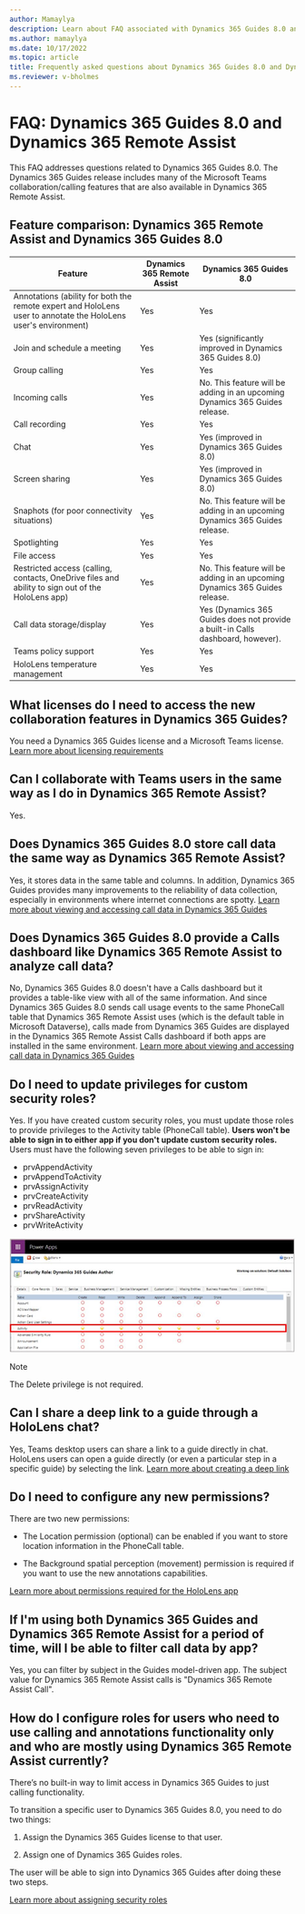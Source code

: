 ```yaml
---
author: Mamaylya
description: Learn about FAQ associated with Dynamics 365 Guides 8.0 and features in common with Dynamics 365 Remote Assist
ms.author: mamaylya
ms.date: 10/17/2022
ms.topic: article
title: Frequently asked questions about Dynamics 365 Guides 8.0 and Dynamics 365 Remote Assist
ms.reviewer: v-bholmes
---
```


# FAQ: Dynamics 365 Guides 8.0 and Dynamics 365 Remote Assist

This FAQ addresses questions related to Dynamics 365 Guides 8.0. The Dynamics 365 Guides release includes many of the Microsoft Teams collaboration/calling features that are also available in Dynamics 365 Remote Assist.  

## Feature comparison: Dynamics 365 Remote Assist and Dynamics 365 Guides 8.0

|Feature|Dynamics 365 Remote Assist|Dynamics 365 Guides 8.0|
|-------------------------------------|-------------------------------------|-------------------------------------|
|Annotations (ability for both the remote expert and HoloLens user to annotate the HoloLens user's environment)| Yes| Yes|
|Join and schedule a meeting| Yes| Yes (significantly improved in Dynamics 365 Guides 8.0)|
|Group calling| Yes| Yes|
|Incoming calls|Yes|No. This feature will be adding in an upcoming Dynamics 365 Guides release.|
|Call recording| Yes| Yes|
|Chat| Yes|Yes (improved in Dynamics 365 Guides 8.0)|
|Screen sharing| Yes| Yes (improved in Dynamics 365 Guides 8.0)|
|Snaphots (for poor connectivity situations)|Yes|No. This feature will be adding in an upcoming Dynamics 365 Guides release.|
|Spotlighting| Yes| Yes|
|File access| Yes| Yes|
|Restricted access (calling, contacts, OneDrive files and ability to sign out of the HoloLens app)|Yes|No. This feature will be adding in an upcoming Dynamics 365 Guides release.|
|Call data storage/display| Yes| Yes (Dynamics 365 Guides does not provide a built-in Calls dashboard, however).|
|Teams policy support| Yes| Yes|
|HoloLens temperature management| Yes| Yes|

## What licenses do I need to access the new collaboration features in Dynamics 365 Guides?

You need a Dynamics 365 Guides license and a Microsoft Teams license. [Learn more about licensing requirements](requirements.md)

## Can I collaborate with Teams users in the same way as I do in Dynamics 365 Remote Assist?

Yes.

## Does Dynamics 365 Guides 8.0 store call data the same way as Dynamics 365 Remote Assist?

Yes, it stores data in the same table and columns. In addition, Dynamics 365 Guides provides many improvements to the reliability of data collection, especially in environments where internet connections are spotty. [Learn more about viewing and accessing call data in Dynamics 365 Guides](call-logging.md)

## Does Dynamics 365 Guides 8.0 provide a Calls dashboard like Dynamics 365 Remote Assist to analyze call data?

No, Dynamics 365 Guides 8.0 doesn't have a Calls dashboard but it provides a table-like view with all of the same information. And since Dynamics 365 Guides 8.0 sends call usage events to the same PhoneCall table that Dynamics 365 Remote Assist uses (which is the default table in Microsoft Dataverse), calls made from Dynamics 365 Guides are displayed in the Dynamics 365 Remote Assist Calls dashboard if both apps are installed in the same environment. [Learn more about viewing and accessing call data in Dynamics 365 Guides](call-logging.md)

## Do I need to update privileges for custom security roles?

Yes. If you have created custom security roles, you must update those roles to provide privileges to the Activity table (PhoneCall table). **Users won't be able to sign in to either app if you don't update custom security roles.** Users must have the following seven privileges to be able to sign in:

- prvAppendActivity
- prvAppendToActivity
- prvAssignActivity
- prvCreateActivity
- prvReadActivity
- prvShareActivity
- prvWriteActivity

![Screenshot of required privileges for Activity table.](media/admin-security-roles-activity-table.JPG "Screenshot of required privileges for Activity table")

> [!NOTE]
> The Delete privilege is not required. 

## Can I share a deep link to a guide through a HoloLens chat?

Yes, Teams desktop users can share a link to a guide directly in chat. HoloLens users can open a guide directly (or even a particular step in a specific guide) by selecting the link. [Learn more about creating a deep link](pc-app-copy-link-guide-step.md)

## Do I need to configure any new permissions?

There are two new permissions: 

- The Location permission (optional) can be enabled if you want to store location information in the PhoneCall table.

- The Background spatial perception (movement) permission is required if you want to use the new annotations capabilities.

[Learn more about permissions required for the HoloLens app](hololens-permissions.md)

## If I'm using both Dynamics 365 Guides and Dynamics 365 Remote Assist for a period of time, will I be able to filter call data by app?

Yes, you can filter by subject in the Guides model-driven app. The subject value for Dynamics 365 Remote Assist calls is "Dynamics 365 Remote Assist Call".

## How do I configure roles for users who need to use calling and annotations functionality only and who are mostly using Dynamics 365 Remote Assist currently?

There’s no built-in way to limit access in Dynamics 365 Guides to just calling functionality. 

To transition a specific user to Dynamics 365 Guides 8.0, you need to do two things:

1. Assign the Dynamics 365 Guides license to that user.

2. Assign one of Dynamics 365 Guides roles.

The user will be able to sign into Dynamics 365 Guides after doing these two steps.

[Learn more about assigning security roles](assign-role.md)


